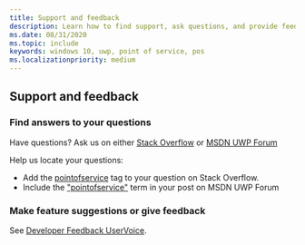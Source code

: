 ```yaml
---
title: Support and feedback
description: Learn how to find support, ask questions, and provide feedback about the Universal Windows Platform (UWP) PointOfService (POS) interfaces.
ms.date: 08/31/2020
ms.topic: include
keywords: windows 10, uwp, point of service, pos
ms.localizationpriority: medium
---
```


## Support and feedback

### Find answers to your questions

Have questions? Ask us on either [Stack Overflow](https://stackoverflow.com/questions/tagged/pointofservice) or [MSDN UWP Forum](https://social.msdn.microsoft.com/Forums/en-US/home?forum=wpdevelop&filter=alltypes&sort=relevancedesc&searchTerm=%5Bpointofservice%5D)

Help us locate your questions:
- Add the [pointofservice](https://stackoverflow.com/questions/tagged/pointofservice) tag to your question on Stack Overflow. 
- Include the ["pointofservice"](https://social.msdn.microsoft.com/Forums/en-US/home?forum=wpdevelop&filter=alltypes&sort=relevancedesc&searchTerm=%5Bpointofservice%5D) term in your post on MSDN UWP Forum

### Make feature suggestions or give feedback
See [Developer Feedback UserVoice](https://wpdev.uservoice.com/forums/110705-universal-windows-platform?category_id=202594).
